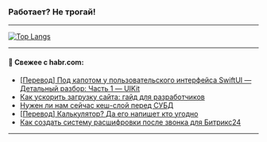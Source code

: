 ### Работает? Не трогай!

---
<!--
#### 🛠️ Technical stack:

![Java](https://img.shields.io/badge/Java-informational?logo=Oracle&style=flat&logoColor=white&color=FF4500)
![Kotlin](https://img.shields.io/badge/Kotlin-informational?logo=Kotlin&style=flat&logoColor=white&color=774D97)
![TS](https://img.shields.io/badge/TypeScript-informational?logo=typeScript&style=flat&logoColor=black&color=017acc)
![Python](https://img.shields.io/badge/Python-informational?logo=Python&style=flat&logoColor=black&color=ffdd54) <br>
![Spring](https://img.shields.io/badge/Spring-informational?logo=Spring&style=flat&logoColor=white&color=6DB33F) 
![SpringBoot](https://img.shields.io/badge/SpringBoot-informational?logo=SpringBoot&style=flat&logoColor=white&color=6DB33F)
![Nest](https://img.shields.io/badge/NestJS-informational?logo=NestJS&style=flat&logoColor=white&color=E0234E) 
![NodeJS](https://img.shields.io/badge/NodeJS-informational?logo=node.js&style=flat&logoColor=white&color=70A760)<br>
![PostgreSQL](https://img.shields.io/badge/PostgreSQL-informational?logo=PostgreSQL&style=flat&logoColor=white&color=DAA520)
![MongoDB](https://img.shields.io/badge/MongoDB-informational?logo=MongoDB&style=flat&logoColor=white&color=870000)
![Apache](https://img.shields.io/badge/Apache-informational?logo=apache&style=flat&logoColor=white&color=f74e28)

___ 
-->

<!--- #### 🛠️ : --->

[![Top Langs](https://github-readme-stats-82jvfl3w3-advtsettinggmailcoms-projects.vercel.app/api/top-langs/?username=zloylis&langs_count=10&hide_title=true&title_color=e6edf3&size_weight=0.5&count_weight=0.5&layout=compact&hide_progress=true&hide_border=true&theme=dracula)](https://github.com/zloylis)

<!---


####  :octocat:&nbsp;&nbsp; Статистика:

![GitHub stats](https://github-readme-stats-u2qms2cxw-advtsettinggmailcoms-projects.vercel.app/api?username=zloylis&show_icons=true&hide_border=true&theme=dracula&title_color=e6edf3&include_all_commits=true&count_private=true&hide_rank=false&hide_title=true&rank_icon=github)
-->
---

#### 💬 Свежее с habr.com:

<!-- BLOG-POST-LIST:START -->
- [[Перевод] Под капотом у пользовательского интерфейса SwiftUI — Детальный разбор: Часть 1 — UIKit](https://habr.com/ru/companies/otus/articles/883522/?utm_source=habrahabr&utm_medium=rss&utm_campaign=883522)
- [Как ускорить загрузку сайта: гайд для разработчиков](https://habr.com/ru/companies/simbirsoft/articles/883090/?utm_source=habrahabr&utm_medium=rss&utm_campaign=883090)
- [Нужен ли нам сейчас кеш-слой перед СУБД](https://habr.com/ru/companies/oleg-bunin/articles/883422/?utm_source=habrahabr&utm_medium=rss&utm_campaign=883422)
- [[Перевод] Калькулятор? Да его напишет кто угодно](https://habr.com/ru/articles/883366/?utm_source=habrahabr&utm_medium=rss&utm_campaign=883366)
- [Как создать систему расшифровки после звонка для Битрикс24](https://habr.com/ru/companies/exolve/articles/883474/?utm_source=habrahabr&utm_medium=rss&utm_campaign=883474)
<!-- BLOG-POST-LIST:END -->

---
